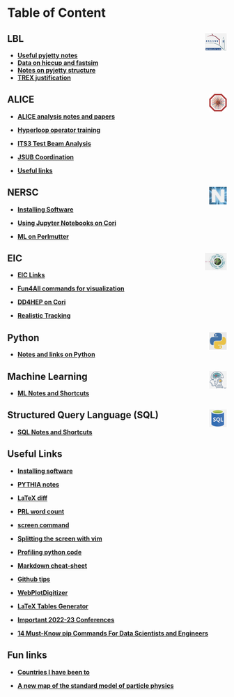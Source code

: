 # Table of Content

## LBL <img src="img/lbl_logo.jpg" width="50" height="40" style="float: right;" />

- **[Useful pyjetty notes](alice/pyjetty_notes.md)**
- **[Data on hiccup and fastsim](alice/hiccup_data_and_fastsim.md)**
- **[Notes on pyjetty structure](alice/pyjetty_structure.md)**
- **[TREX justification](misc/trex.md)**

## ALICE <img src="img/alice_logo.jpg" width="40" height="40" style="float: right;" />

- **[ALICE analysis notes and papers](alice/alice_analysis_notes.md)**<br>

- **[Hyperloop operator training](alice/hyperloop_operator.md)**<br>

- **[ITS3 Test Beam Analysis](alice/its3_test_beam.md)**<br>

- **[JSUB Coordination](alice/jsub.md)**<br>

- **[Useful links](alice/alice_links.md)**<br>

## NERSC <img src="img/nersc_logo.jpg" width="40" height="40" style="float: right;" />

- **[Installing Software](nersc/installing_root.md)**<br>

- **[Using Jupyter Notebooks on Cori](nersc/jupyter.md)**<br>

- **[ML on Perlmutter](nersc/ml_on_perlmutter.md)**<br>

## EIC <img src="img/eic_logo.jpg" width="50" height="40" style="float: right;" />

- **[EIC Links](eic/eic_links.md)**<br>

- **[Fun4All commands for visualization](eic/fun4all_event_display.md)**<br>

- **[DD4HEP on Cori](eic/dd4hep.md)**<br>

- **[Realistic Tracking](eic/realistic_tracking.md)**<br>

## Python <img src="img/python_logo.jpg" width="40" height="40" style="float: right;" />

- **[Notes and links on Python](python.md)**<br>

## Machine Learning <img src="img/ml_logo.jpg" width="40" height="40" style="float: right;" />

- **[ML Notes and Shortcuts](ml/ml.md)**<br>

## Structured Query Language (SQL) <img src="img/sql_logo.jpg" width="40" height="40" style="float: right;" />

- **[SQL Notes and Shortcuts](sql/sql.md)**<br>

## Useful Links

- **[Installing software](misc/installing_software.md)**<br>

- **[PYTHIA notes](misc/pythia.md)**<br>

- **[LaTeX diff](misc/latex_diff.md)**<br>

- **[PRL word count](misc/prl_wordcount.md)**<br>

- **[screen command](misc/screen.md)**<br>

- **[Splitting the screen with vim](misc/vim_commands.md)**<br>

- **[Profiling python code](misc/profiling_python_code.md)**<br>

- **[Markdown cheat-sheet](https://github.com/adam-p/markdown-here/wiki/Markdown-Cheatsheet)**<br>

- **[Github tips](https://ohshitgit.com)**<br>

- **[WebPlotDigitizer](https://automeris.io/WebPlotDigitizer/)**<br>

- **[LaTeX Tables Generator](https://www.tablesgenerator.com)**<br>

- **[Important 2022-23 Conferences](https://indico.cern.ch/event/1120106/contributions/4703309/attachments/2379961/4066282/conferences.pdf)**<br>

- **[14 Must-Know pip Commands For Data Scientists and Engineers](https://towardsdatascience.com/14-must-know-pip-commands-for-data-scientists-and-engineers-a59ebbe0a439)**<br>

## Fun links

- **[Countries I have been to](misc/countries.md)**<br>

- **[A new map of the standard model of particle physics](https://www.quantamagazine.org/a-new-map-of-the-standard-model-of-particle-physics-20201022/)**<br>
